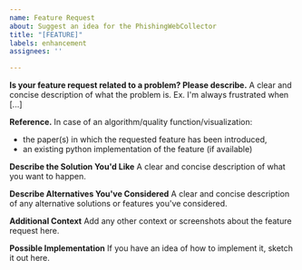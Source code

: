 ```yaml
---
name: Feature Request
about: Suggest an idea for the PhishingWebCollector
title: "[FEATURE]"
labels: enhancement
assignees: ''

---
```


**Is your feature request related to a problem? Please describe.**
A clear and concise description of what the problem is. Ex. I'm always frustrated when [...]

**Reference.**
In case of an algorithm/quality function/visualization:
- the paper(s) in which the requested feature has been introduced,
- an existing python implementation of the feature (if available)

**Describe the Solution You'd Like**
A clear and concise description of what you want to happen.

**Describe Alternatives You've Considered**
A clear and concise description of any alternative solutions or features you've considered.

**Additional Context**
Add any other context or screenshots about the feature request here.

**Possible Implementation**
If you have an idea of how to implement it, sketch it out here.
